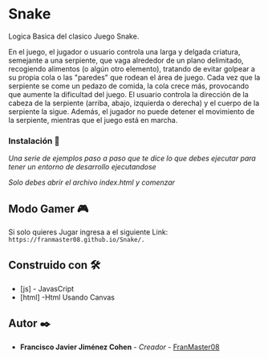 # Snake
Logica Basica del clasico Juego Snake.

En el juego, el jugador o usuario controla una larga y delgada criatura, semejante a una serpiente, que vaga alrededor de un plano delimitado, recogiendo alimentos (o algún otro elemento), tratando de evitar golpear a su propia cola o las "paredes" que rodean el área de juego. Cada vez que la serpiente se come un pedazo de comida, la cola crece más, provocando que aumente la dificultad del juego. El usuario controla la dirección de la cabeza de la serpiente (arriba, abajo, izquierda o derecha) y el cuerpo de la serpiente la sigue. Además, el jugador no puede detener el movimiento de la serpiente, mientras que el juego está en marcha.

### Instalación 🔧

_Una serie de ejemplos paso a paso que te dice lo que debes ejecutar para tener un entorno de desarrollo ejecutandose_

_Solo debes abrir el archivo index.html y comenzar_

## Modo Gamer 🎮
Si solo quieres Jugar ingresa a el siguiente Link:
``https://franmaster08.github.io/Snake/.``

## Construido con 🛠️

* [js] - JavasCript
* [html] -Html Usando Canvas


## Autor ✒️

* **Francisco Javier Jiménez Cohen** - *Creador* - [FranMaster08](https://github.com/FranMaster08)





